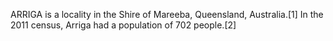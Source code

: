 ARRIGA is a locality in the Shire of Mareeba, Queensland, Australia.[1] In the 2011 census, Arriga had a population of 702 people.[2]
